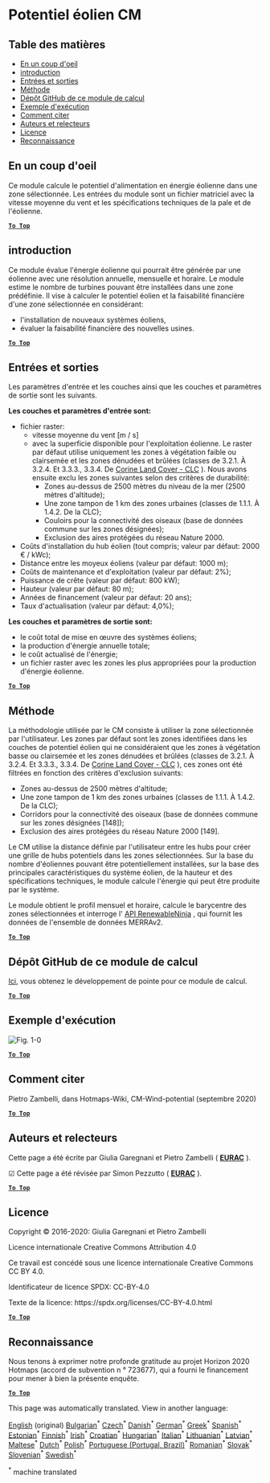 <h1><a class="anchor" id="cm-wind-potential" href="#cm-wind-potential"><i class="fa fa-link"></i></a>Potentiel éolien CM</h1><h2><a class="anchor" id="table-of-contents" href="#table-of-contents"><i class="fa fa-link"></i></a> Table des matières</h2><ul><li> <a href="#in-a-glance">En un coup d&#39;oeil</a></li><li> <a href="#introduction">introduction</a></li><li> <a href="#inputs-and-outputs">Entrées et sorties</a></li><li> <a href="#method">Méthode</a></li><li> <a href="#github-repository-of-this-calculation-module">Dépôt GitHub de ce module de calcul</a></li><li> <a href="#sample-run">Exemple d&#39;exécution</a></li><li> <a href="#how-to-cite">Comment citer</a></li><li> <a href="#authors-and-reviewers">Auteurs et relecteurs</a></li><li> <a href="#license">Licence</a></li><li> <a href="#acknowledgement">Reconnaissance</a></li></ul><h2><a class="anchor" id="in-a-glance" href="#in-a-glance"><i class="fa fa-link"></i></a> En un coup d&#39;oeil</h2><p> Ce module calcule le potentiel d&#39;alimentation en énergie éolienne dans une zone sélectionnée. Les entrées du module sont un fichier matriciel avec la vitesse moyenne du vent et les spécifications techniques de la pale et de l&#39;éolienne.</p><p> <a href="#table-of-contents"><strong><code>To Top</code></strong></a></p><h2><a class="anchor" id="introduction" href="#introduction"><i class="fa fa-link"></i></a> introduction</h2><p> Ce module évalue l&#39;énergie éolienne qui pourrait être générée par une éolienne avec une résolution annuelle, mensuelle et horaire. Le module estime le nombre de turbines pouvant être installées dans une zone prédéfinie. Il vise à calculer le potentiel éolien et la faisabilité financière d&#39;une zone sélectionnée en considérant:</p><ul><li> l&#39;installation de nouveaux systèmes éoliens,</li><li> évaluer la faisabilité financière des nouvelles usines.</li></ul><p> <a href="#table-of-contents"><strong><code>To Top</code></strong></a></p><h2><a class="anchor" id="inputs-and-outputs" href="#inputs-and-outputs"><i class="fa fa-link"></i></a> Entrées et sorties</h2><p> Les paramètres d&#39;entrée et les couches ainsi que les couches et paramètres de sortie sont les suivants.</p><p> <strong>Les couches et paramètres d&#39;entrée sont:</strong></p><ul><li> fichier raster:<ul><li> vitesse moyenne du vent [m / s]</li><li> avec la superficie disponible pour l&#39;exploitation éolienne. Le raster par défaut utilise uniquement les zones à végétation faible ou clairsemée et les zones dénudées et brûlées (classes de 3.2.1. À 3.2.4. Et 3.3.3., 3.3.4. De <a href="https://land.copernicus.eu/pan-european/corine-land-cover">Corine Land Cover - CLC</a> ). Nous avons ensuite exclu les zones suivantes selon des critères de durabilité:<ul><li> Zones au-dessus de 2500 mètres du niveau de la mer (2500 mètres d&#39;altitude);</li><li> Une zone tampon de 1 km des zones urbaines (classes de 1.1.1. À 1.4.2. De la CLC);</li><li> Couloirs pour la connectivité des oiseaux (base de données commune sur les zones désignées);</li><li> Exclusion des aires protégées du réseau Nature 2000.</li></ul></li></ul></li><li> Coûts d&#39;installation du hub éolien (tout compris; valeur par défaut: 2000 € / kWc);</li><li> Distance entre les moyeux éoliens (valeur par défaut: 1000 m);</li><li> Coûts de maintenance et d&#39;exploitation (valeur par défaut: 2%);</li><li> Puissance de crête (valeur par défaut: 800 kW);</li><li> Hauteur (valeur par défaut: 80 m);</li><li> Années de financement (valeur par défaut: 20 ans);</li><li> Taux d&#39;actualisation (valeur par défaut: 4,0%);</li></ul><p> <strong>Les couches et paramètres de sortie sont:</strong></p><ul><li> le coût total de mise en œuvre des systèmes éoliens;</li><li> la production d&#39;énergie annuelle totale;</li><li> le coût actualisé de l&#39;énergie;</li><li> un fichier raster avec les zones les plus appropriées pour la production d&#39;énergie éolienne.</li></ul><p> <a href="#table-of-contents"><strong><code>To Top</code></strong></a></p><h2><a class="anchor" id="method" href="#method"><i class="fa fa-link"></i></a> Méthode</h2><p> La méthodologie utilisée par le CM consiste à utiliser la zone sélectionnée par l&#39;utilisateur. Les zones par défaut sont les zones identifiées dans les couches de potentiel éolien qui ne considéraient que les zones à végétation basse ou clairsemée et les zones dénudées et brûlées (classes de 3.2.1. À 3.2.4. Et 3.3.3., 3.3.4. De <a href="https://land.copernicus.eu/pan-european/corine-land-cover">Corine Land Cover - CLC</a> ), ces zones ont été filtrées en fonction des critères d&#39;exclusion suivants:</p><ul><li> Zones au-dessus de 2500 mètres d&#39;altitude;</li><li> Une zone tampon de 1 km des zones urbaines (classes de 1.1.1. À 1.4.2. De la CLC);</li><li> Corridors pour la connectivité des oiseaux (base de données commune sur les zones désignées [148]);</li><li> Exclusion des aires protégées du réseau Nature 2000 [149].</li></ul><p> Le CM utilise la distance définie par l&#39;utilisateur entre les hubs pour créer une grille de hubs potentiels dans les zones sélectionnées. Sur la base du nombre d&#39;éoliennes pouvant être potentiellement installées, sur la base des principales caractéristiques du système éolien, de la hauteur et des spécifications techniques, le module calcule l&#39;énergie qui peut être produite par le système.</p><p> Le module obtient le profil mensuel et horaire, calcule le barycentre des zones sélectionnées et interroge l&#39; <a href="https://www.renewables.ninja/">API RenewableNinja</a> , qui fournit les données de l&#39;ensemble de données MERRAv2.</p><p> <a href="#table-of-contents"><strong><code>To Top</code></strong></a></p><h2><a class="anchor" id="github-repository-of-this-calculation-module" href="#github-repository-of-this-calculation-module"><i class="fa fa-link"></i></a> Dépôt GitHub de ce module de calcul</h2><p> <a href="https://github.com/HotMaps/wind_potential">Ici,</a> vous obtenez le développement de pointe pour ce module de calcul.</p><p> <a href="#table-of-contents"><strong><code>To Top</code></strong></a></p><h2><a class="anchor" id="sample-run" href="#sample-run"><i class="fa fa-link"></i></a> Exemple d&#39;exécution</h2><img alt="Fig. 1-0" src="https://wiki.hotmaps.hevs.ch/en/CM-Wind-potential/cm-wind.png" title="Exécuter le Wind CM"/><p> <a href="#table-of-contents"><strong><code>To Top</code></strong></a></p><h2><a class="anchor" id="how-to-cite" href="#how-to-cite"><i class="fa fa-link"></i></a> Comment citer</h2><p> Pietro Zambelli, dans Hotmaps-Wiki, CM-Wind-potential (septembre 2020)</p><p> <a href="#table-of-contents"><strong><code>To Top</code></strong></a></p><h2><a class="anchor" id="authors-and-reviewers" href="#authors-and-reviewers"><i class="fa fa-link"></i></a> Auteurs et relecteurs</h2><p> Cette page a été écrite par Giulia Garegnani et Pietro Zambelli ( <strong><a href="http://www.eurac.edu">EURAC</a></strong> ).</p><p> ☑ Cette page a été révisée par Simon Pezzutto ( <strong><a href="http://www.eurac.edu">EURAC</a></strong> ).</p><p> <a href="#table-of-contents"><strong><code>To Top</code></strong></a></p><h2><a class="anchor" id="license" href="#license"><i class="fa fa-link"></i></a> Licence</h2><p> Copyright © 2016-2020: Giulia Garegnani et Pietro Zambelli</p><p> Licence internationale Creative Commons Attribution 4.0</p><p> Ce travail est concédé sous une licence internationale Creative Commons CC BY 4.0.</p><p> Identificateur de licence SPDX: CC-BY-4.0</p><p> Texte de la licence: https://spdx.org/licenses/CC-BY-4.0.html</p><p> <a href="#table-of-contents"><strong><code>To Top</code></strong></a></p><h2><a class="anchor" id="acknowledgement" href="#acknowledgement"><i class="fa fa-link"></i></a> Reconnaissance</h2><p> Nous tenons à exprimer notre profonde gratitude au projet Horizon 2020 Hotmaps (accord de subvention n ° 723677), qui a fourni le financement pour mener à bien la présente enquête.</p><p> <a href="#table-of-contents"><strong><code>To Top</code></strong></a></p>
<!--- THIS IS A SUPER UNIQUE IDENTIFIER -->

This page was automatically translated. View in another language:

[English](../en/CM-Wind-potential) (original) [Bulgarian](../bg/CM-Wind-potential)<sup>\*</sup> [Czech](../cs/CM-Wind-potential)<sup>\*</sup> [Danish](../da/CM-Wind-potential)<sup>\*</sup> [German](../de/CM-Wind-potential)<sup>\*</sup> [Greek](../el/CM-Wind-potential)<sup>\*</sup> [Spanish](../es/CM-Wind-potential)<sup>\*</sup> [Estonian](../et/CM-Wind-potential)<sup>\*</sup> [Finnish](../fi/CM-Wind-potential)<sup>\*</sup>  [Irish](../ga/CM-Wind-potential)<sup>\*</sup> [Croatian](../hr/CM-Wind-potential)<sup>\*</sup> [Hungarian](../hu/CM-Wind-potential)<sup>\*</sup> [Italian](../it/CM-Wind-potential)<sup>\*</sup> [Lithuanian](../lt/CM-Wind-potential)<sup>\*</sup> [Latvian](../lv/CM-Wind-potential)<sup>\*</sup> [Maltese](../mt/CM-Wind-potential)<sup>\*</sup> [Dutch](../nl/CM-Wind-potential)<sup>\*</sup> [Polish](../pl/CM-Wind-potential)<sup>\*</sup> [Portuguese (Portugal, Brazil)](../pt/CM-Wind-potential)<sup>\*</sup> [Romanian](../ro/CM-Wind-potential)<sup>\*</sup> [Slovak](../sk/CM-Wind-potential)<sup>\*</sup> [Slovenian](../sl/CM-Wind-potential)<sup>\*</sup> [Swedish](../sv/CM-Wind-potential)<sup>\*</sup> 

<sup>\*</sup> machine translated
